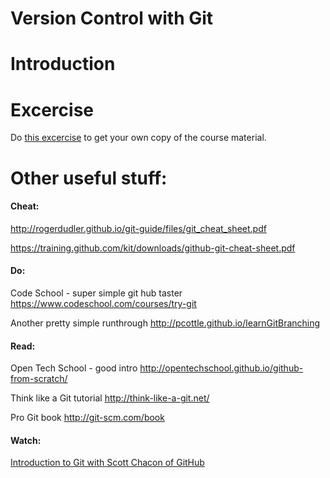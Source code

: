 # Version Control with Git

# Introduction



# Excercise

Do [this excercise](https://github.com/fugufisch/hu_bp_python_course/00_git/exercise.md) to get your own copy of the course material.

# Other useful stuff:

#### Cheat:
http://rogerdudler.github.io/git-guide/files/git_cheat_sheet.pdf

https://training.github.com/kit/downloads/github-git-cheat-sheet.pdf

#### Do:
Code School - super simple git hub taster https://www.codeschool.com/courses/try-git

Another pretty simple runthrough http://pcottle.github.io/learnGitBranching

#### Read:
Open Tech School - good intro http://opentechschool.github.io/github-from-scratch/

Think like a Git tutorial http://think-like-a-git.net/

Pro Git book http://git-scm.com/book

#### Watch:
[Introduction to Git with Scott Chacon of GitHub](https://www.youtube.com/watch?v=ZDR433b0HJY)
